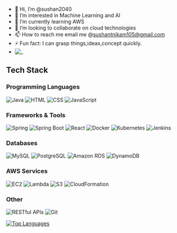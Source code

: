 - 👋 Hi, I’m @sushan2040
- 👀 I’m interested in Machine Learning and AI
- 🌱 I’m currently learning AWS
- 💞️ I’m looking to collaborate on cloud technologies
- 📫 How to reach me email me @sushantnikam105@gmail.com
- ⚡ Fun fact: I can grasp things,ideas,concept quickly.
- ![_](https://github.com/user-attachments/assets/7629ff7c-d38f-4e32-aa78-afadb29bb356)

## Tech Stack

### Programming Languages
![Java](https://img.shields.io/badge/Java-ED8B00?style=for-the-badge&logo=java&logoColor=white)
![HTML](https://img.shields.io/badge/HTML-E34F26?style=for-the-badge&logo=html5&logoColor=white)
![CSS](https://img.shields.io/badge/CSS-1572B6?style=for-the-badge&logo=css3&logoColor=white)
![JavaScript](https://img.shields.io/badge/JavaScript-F7DF1E?style=for-the-badge&logo=javascript&logoColor=black)

### Frameworks & Tools
![Spring](https://img.shields.io/badge/Spring-6DB33F?style=for-the-badge&logo=spring&logoColor=white)
![Spring Boot](https://img.shields.io/badge/Spring_Boot-6DB33F?style=for-the-badge&logo=spring-boot&logoColor=white)
![React](https://img.shields.io/badge/React-61DAFB?style=for-the-badge&logo=react&logoColor=black)
![Docker](https://img.shields.io/badge/Docker-2496ED?style=for-the-badge&logo=docker&logoColor=white)
![Kubernetes](https://img.shields.io/badge/Kubernetes-326CE5?style=for-the-badge&logo=kubernetes&logoColor=white)
![Jenkins](https://img.shields.io/badge/Jenkins-D24939?style=for-the-badge&logo=jenkins&logoColor=white)

### Databases
![MySQL](https://img.shields.io/badge/MySQL-4479A1?style=for-the-badge&logo=mysql&logoColor=white)
![PostgreSQL](https://img.shields.io/badge/PostgreSQL-336791?style=for-the-badge&logo=postgresql&logoColor=white)
![Amazon RDS](https://img.shields.io/badge/Amazon_RDS-527FFF?style=for-the-badge&logo=amazon-rds&logoColor=white)
![DynamoDB](https://img.shields.io/badge/DynamoDB-4053D6?style=for-the-badge&logo=amazon-dynamodb&logoColor=white)

### AWS Services
![EC2](https://img.shields.io/badge/EC2-FF9900?style=for-the-badge&logo=amazon-ec2&logoColor=white)
![Lambda](https://img.shields.io/badge/Lambda-FF9900?style=for-the-badge&logo=aws-lambda&logoColor=white)
![S3](https://img.shields.io/badge/S3-569A31?style=for-the-badge&logo=amazon-s3&logoColor=white)
![CloudFormation](https://img.shields.io/badge/CloudFormation-FF9900?style=for-the-badge&logo=aws-cloudformation&logoColor=white)

### Other
![RESTful APIs](https://img.shields.io/badge/RESTful_APIs-007ACC?style=for-the-badge&logo=api&logoColor=white)
![Git](https://img.shields.io/badge/Git-F05033?style=for-the-badge&logo=git&logoColor=white)

[![Top Languages](https://github-readme-stats.vercel.app/api/top-langs/?username=sushan2040&layout=compact&langs_count=6&hide=html,css&theme=radical&hide_border=true)](https://github.com/sushan2040)



<!---![_]()

sushan2040/sushan2040 is a ✨ special ✨ repository because its `README.md` (this file) appears on your GitHub profile.
You can click the Preview link to take a look at your changes.
--->
